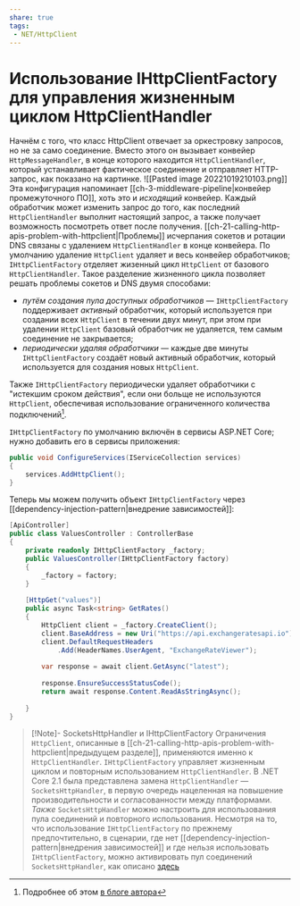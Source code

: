 ```yaml
---
share: true
tags:
 - NET/HttpClient
---
```

# Использование IHttpClientFactory для управления жизненным циклом HttpClientHandler
Начнём с того, что класс HttpClient отвечает за оркестровку запросов, но не за само соединение. Вместо этого он  вызывает конвейер `HttpMessageHandler`,  в конце которого находится `HttpClientHandler`, который устанавливает фактическое соединение и отправляет HTTP-запрос, как показано на картинке.
![[Pasted image 20221019210103.png]]
Эта конфигурация напоминает [[ch-3-middleware-pipeline|конвейер промежуточного ПО]], хоть это и *исходящий* конвейер. Каждый обработчик может изменить запрос до того, как последний `HttpClientHandler` выполнит настоящий запрос, а также получает возможность посмотреть ответ после получения.
[[ch-21-calling-http-apis-problem-with-httpclient|Проблемы]] исчерпания сокетов и ротации DNS связаны с удалением `HttpClientHandler` в конце конвейера. По умолчанию удаление `HttpClient` удаляет и весь конвейер обработчиков; `IHttpClientFactory` отделяет жизенный цикл `HttpClient` от базового `HttpClientHandler`.
Такое разделение жизненного цикла позволяет решать проблемы сокетов и DNS двумя способами:
- *путём создания пула доступных обработчиков* — `IHttpClientFactory` поддерживает *активный* обработчик, который используется при создании всех `HttpClient` в течении двух минут, при этом при удалении `HttpClient` базовый обработчик не удаляется, тем самым соединение не закрывается;
- *периодически удаляя обработчики* — каждые две минуты `IHttpClientFactory` создаёт новый активный обработчик, который используется для создания новых `HttpClient`.

Также `IHttpClientFactory` периодически удаляет обработчики с "истекшим сроком действия", если они больще не используются `HttpClient`, обеспечивая использование ограниченного количества подключений[^1].

`IHttpClientFactory` по умолчанию включён в сервисы ASP.NET Core; нужно добавить его в сервисы приложения:
```csharp
public void ConfigureServices(IServiceCollection services)
{
	services.AddHttpClient();
}
```

Теперь мы можем получить объект `IHttpClientFactory` через [[dependency-injection-pattern|внедрение зависимостей]]:
```csharp
[ApiController]
public class ValuesController : ControllerBase
{
	private readonly IHttpClientFactory _factory;
	public ValuesController(IHttpClientFactory factory)
	{
		_factory = factory;
	}
	
	[HttpGet("values")]
	public async Task<string> GetRates()
	{
		HttpClient client = _factory.CreateClient();
		client.BaseAddress = new Uri("https://api.exchangeratesapi.io");
		client.DefaultRequestHeaders
			.Add(HeaderNames.UserAgent, "ExchangeRateViewer");
		
		var response = await client.GetAsync("latest");
		
		response.EnsureSuccessStatusCode();
		return await response.Content.ReadAsStringAsync();
		
	}
}
```
> [!Note]- SocketsHttpHandler и IHttpClientFactory
> Ограничения `HttpClient`, описанные в [[ch-21-calling-http-apis-problem-with-httpclient|предыдущем разделе]], применяются именно к `HttpClientHandler`. `IHttpClientFactory` управляет жизненным циклом и повторным использованием `HttpClientHandler`.
> В .NET Core 2.1 была представлена замена `HttpClientHandler` — `SocketsHttpHandler`, в первую очередь нацеленная на повышение производительности и согласованности между платформами. *Также* `SocketsHttpHandler` можно настроить для использования пула соединений и повторного использования.
> Несмотря на то, что использование `IHttpClientFactory` по прежнему предпочтительно, в сценарии, где нет [[dependency-injection-pattern|внедрения зависимостей]] и где нельзя использовать `IHttpClientFactory`, можно активировать пул соединений `SocketsHttpHandler`, как описано [здесь](https://www.stevejgordon.co.uk/httpclient-connection-pooling-in-dotnet-core)

[^1]: Подробнее об этом [в блоге автора](https://andrewlock.net/exporing-the-code-behind-ihttpclientfactory/)
